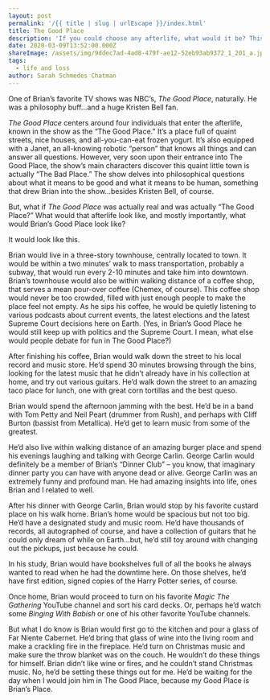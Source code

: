 ```yaml
---
layout: post
permalink: '/{{ title | slug | urlEscape }}/index.html'
title: The Good Place
description: 'If you could choose any afterlife, what would it be? This would be Brian''s.'
date: 2020-03-09T13:52:00.000Z
shareImage: /assets/img/9ddec7ad-4ad8-479f-ae12-52eb93ab9372_1_201_a.jpeg
tags:
  - life and loss
author: Sarah Schmedes Chatman
---
```

One of Brian’s favorite TV shows was NBC’s, *The Good Place*, naturally. He was a philosophy buff…and a huge Kristen Bell fan.

*The Good Place* centers around four individuals that enter the afterlife, known in the show as the “The Good Place.” It’s a place full of quaint streets, nice houses, and all-you-can-eat frozen yogurt. It’s also equipped with a Janet, an all-knowing robotic “person” that knows all things and can answer all questions. However, very soon upon their entrance into The Good Place, the show’s main characters discover this quaint little town is actually “The Bad Place.” The show delves into philosophical questions about what it means to be good and what it means to be human, something that drew Brian into the show…besides Kristen Bell, of course.

But, what if *The Good Place* was actually real and was actually “The Good Place?” What would that afterlife look like, and mostly importantly, what would Brian’s Good Place look like?

It would look like this.

Brian would live in a three-story townhouse, centrally located to town. It would be within a two minutes’ walk to mass transportation, probably a subway, that would run every 2-10 minutes and take him into downtown. Brian’s townhouse would also be within walking distance of a coffee shop, that serves a mean pour-over coffee (Chemex, of course). This coffee shop would never be too crowded, filled with just enough people to make the place feel not empty. As he sips his coffee, he would be quietly listening to various podcasts about current events, the latest elections and the latest Supreme Court decisions here on Earth. (Yes, in Brian’s Good Place he would still keep up with politics and the Supreme Court. I mean, what else would people debate for fun in The Good Place?)

After finishing his coffee, Brian would walk down the street to his local record and music store. He’d spend 30 minutes browsing through the bins, looking for the latest music that he didn’t already have in his collection at home, and try out various guitars. He’d walk down the street to an amazing taco place for lunch, one with great corn tortillas and the best queso.

Brian would spend the afternoon jamming with the best. He’d be in a band with Tom Petty and Neil Peart (drummer from Rush), and perhaps with Cliff Burton (bassist from Metallica). He’d get to learn music from some of the greatest.

He’d also live within walking distance of an amazing burger place and spend his evenings laughing and talking with George Carlin. George Carlin would definitely be a member of Brian’s “Dinner Club” – you know, that imaginary dinner party you can have with anyone dead or alive. George Carlin was an extremely funny and profound man. He had amazing insights into life, ones Brian and I related to well.

After his dinner with George Carlin, Brian would stop by his favorite custard place on his walk home. Brian’s home would be spacious but not too big. He’d have a designated study and music room. He’d have thousands of records, all autographed of course, and have a collection of guitars that he could only dream of while on Earth…but, he’d still toy around with changing out the pickups, just because he could.

In his study, Brian would have bookshelves full of all the books he always wanted to read when he had the downtime here. On those shelves, he’d have first edition, signed copies of the Harry Potter series, of course.

Once home, Brian would proceed to turn on his favorite *Magic The Gathering* YouTube channel and sort his card decks. Or, perhaps he’d watch some *Binging With Babish* or one of his other favorite YouTube channels.

But what I do know is Brian would first go to the kitchen and pour a glass of Far Niente Cabernet. He’d bring that glass of wine into the living room and make a crackling fire in the fireplace. He’d turn on Christmas music and make sure the throw blanket was on the couch. He wouldn’t do these things for himself. Brian didn’t like wine or fires, and he couldn’t stand Christmas music. No, he’d be setting these things out for me. He’d be waiting for the day when I would join him in The Good Place, because my Good Place is Brian’s Place.